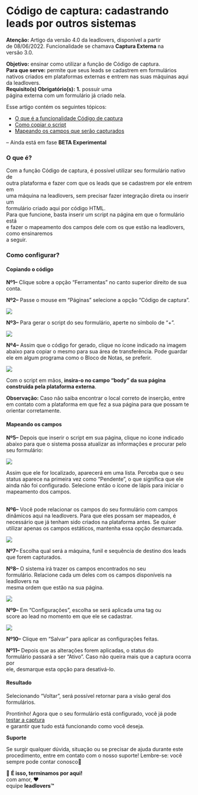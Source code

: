 # Código de captura: cadastrando leads por outros sistemas

**Atenção:** Artigo da versão 4.0 da leadlovers, disponível a partir\
de 08/06/2022. Funcionalidade se chamava **Captura Externa** na\
versão 3.0.

**Objetivo:** ensinar como utilizar a função de Código de captura.\
**Para que serve:** permite que seus leads se cadastrem em formulários\
nativos criados em plataformas externas e entrem nas suas máquinas aqui da leadlovers.\
**Requisito(s) Obrigatório(s):** **1.** possuir uma\
página externa com um formulário já criado nela.

Esse artigo contém os seguintes tópicos:

* [O que é a funcionalidade Código de captura](broken-reference)
* [Como copiar o script](broken-reference)
* [Mapeando os campos que serão capturados](broken-reference)

– Ainda está em fase **BETA Experimental**

### **O que é?** <a href="#o-que-e" id="o-que-e"></a>

Com a função Código de captura, é possível utilizar seu formulário nativo de\
outra plataforma e fazer com que os leads que se cadastrem por ele entrem em\
uma máquina na leadlovers, sem precisar fazer integração direta ou inserir um\
formulário criado aqui por código HTML.\
Para que funcione, basta inserir um script na página em que o formulário está\
e fazer o mapeamento dos campos dele com os que estão na leadlovers, como ensinaremos\
a seguir.

### **Como configurar?** <a href="#como-configurar" id="como-configurar"></a>

#### **Copiando o código** <a href="#codigo" id="codigo"></a>

**Nº1–** Clique sobre a opção “Ferramentas” no canto superior direito de sua conta.

**Nº2–** Passe o mouse em “Páginas” selecione a opção “Código de captura”.

![](https://suporte.love/wp-content/uploads/2021/09/1-300x154.png)

**Nº3–** Para gerar o script do seu formulário, aperte no símbolo de “+”.

![](https://suporte.love/wp-content/uploads/2021/09/2-300x152.png)

**Nº4–** Assim que o código for gerado, clique no ícone indicado na imagem abaixo para copiar o mesmo para sua área de transferência. Pode guardar ele em algum programa como o Bloco de Notas, se preferir.

![](https://suporte.love/wp-content/uploads/2021/09/3-300x153.png)

Com o script em mãos, **insira-o no campo “body” da sua página construída pela plataforma externa**.

**Observação:** Caso não saiba encontrar o local correto de inserção, entre em contato com a plataforma em que fez a sua página para que possam te orientar corretamente.

#### **Mapeando os campos** <a href="#mapeamento" id="mapeamento"></a>

**Nº5–** Depois que inserir o script em sua página, clique no ícone indicado abaixo para que o sistema possa atualizar as informações e procurar pelo seu formulário:

![](https://suporte.love/wp-content/uploads/2021/09/5-300x152.png)

Assim que ele for localizado, aparecerá em uma lista. Perceba que o seu status aparece na primeira vez como “Pendente”, o que significa que ele ainda não foi configurado. Selecione então o ícone de lápis para iniciar o mapeamento dos campos.

\
**Nº6–** Você pode relacionar os campos do seu formulário com campos dinâmicos aqui na leadlovers. Para que eles possam ser mapeados, é necessário que já tenham sido criados na plataforma antes. Se quiser utilizar apenas os campos estáticos, mantenha essa opção desmarcada.

![](https://suporte.love/wp-content/uploads/2021/09/6-300x115.png)

**Nº7–** Escolha qual será a máquina, funil e sequência de destino dos leads que forem capturados.

**Nº8–** O sistema irá trazer os campos encontrados no seu\
formulário. Relacione cada um deles com os campos disponíveis na leadlovers na\
mesma ordem que estão na sua página.

![](https://suporte.love/wp-content/uploads/2021/09/7-300x139.png)

**Nº9–** Em “Configurações”, escolha se será aplicada uma tag ou\
score ao lead no momento em que ele se cadastrar.

![](https://suporte.love/wp-content/uploads/2021/09/8-300x139.png)

**Nº10–** Clique em “Salvar” para aplicar as configurações feitas.

**Nº11–** Depois que as alterações forem aplicadas, o status do\
formulário passará a ser “Ativo”. Caso não queira mais que a captura ocorra por\
ele, desmarque esta opção para desativá-lo.

#### **Resultado** <a href="#resultado" id="resultado"></a>

Selecionando “Voltar”, será possível retornar para a visão geral dos formulários.

Prontinho! Agora que o seu formulário está configurado, você já pode\
[testar a captura](https://suporte.love/testar-captura/)\
e garantir que tudo está funcionando como você deseja.

**Suporte**

Se surgir qualquer dúvida, situação ou se precisar de ajuda durante este procedimento, entre em contato com o nosso suporte! Lembre-se: você sempre pode contar conosco🥰

🏁 **É isso, terminamos por aqui!**\
com amor, ❤\
equipe **leadlovers™**
